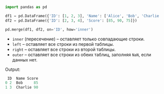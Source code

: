 ``` python
import pandas as pd

df1 = pd.DataFrame({'ID': [1, 2, 3], 'Name': ['Alice', 'Bob', 'Charlie']})
df2 = pd.DataFrame({'ID': [2, 3, 4], 'Score': [85, 90, 75]})

pd.merge(df1, df2, on='ID', how='inner')
```

- `inner` (пересечение) – оставляет только совпадающие строки.
- `left` – оставляет все строки из первой таблицы.
- `right` – оставляет все строки из второй таблицы.
- `outer` – оставляет все строки из обеих таблиц, заполняя `NaN`, если данных нет.

Output:
``` python
 ID  Name Score 
0 2  Bob     85 
1 3  Charlie 90
```
